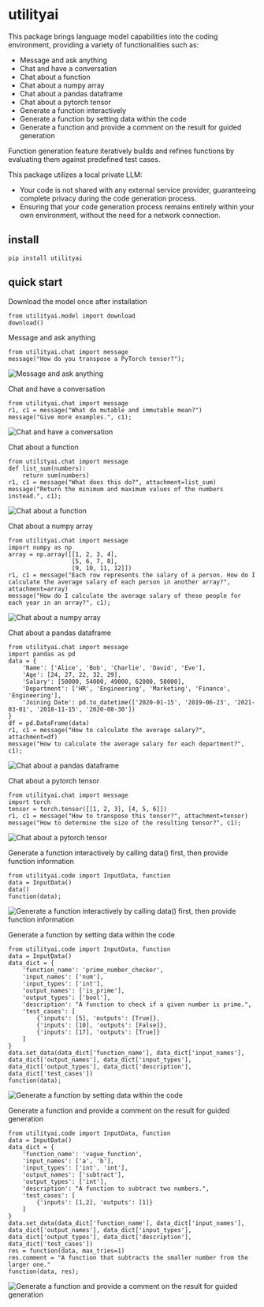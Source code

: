 # utilityai

This package brings language model capabilities into the coding environment, providing a variety of functionalities such as:

- Message and ask anything
- Chat and have a conversation
- Chat about a function
- Chat about a numpy array
- Chat about a pandas dataframe
- Chat about a pytorch tensor
- Generate a function interactively
- Generate a function by setting data within the code
- Generate a function and provide a comment on the result for guided generation

Function generation feature iteratively builds and refines functions by evaluating them against predefined test cases.

This package utilizes a local private LLM:

- Your code is not shared with any external service provider, guaranteeing complete privacy during the code generation process.
- Ensuring that your code generation process remains entirely within your own environment, without the need for a network connection.

## install

```
pip install utilityai
```

## quick start

Download the model once after installation
```
from utilityai.model import download
download()
```

Message and ask anything
```
from utilityai.chat import message
message("How do you transpose a PyTorch tensor?");
```
![Message and ask anything](https://raw.githubusercontent.com/navid-matinmo/utilityai/main/assets/1.gif)

Chat and have a conversation
```
from utilityai.chat import message
r1, c1 = message("What do mutable and immutable mean?")
message("Give more examples.", c1);
```
![Chat and have a conversation](https://raw.githubusercontent.com/navid-matinmo/utilityai/main/assets/2.gif)

Chat about a function
```
from utilityai.chat import message
def list_sum(numbers):
    return sum(numbers)
r1, c1 = message("What does this do?", attachment=list_sum)
message("Return the minimum and maximum values of the numbers instead.", c1);
```
![Chat about a function](https://raw.githubusercontent.com/navid-matinmo/utilityai/main/assets/3.gif)


Chat about a numpy array
```
from utilityai.chat import message
import numpy as np
array = np.array([[1, 2, 3, 4], 
                  [5, 6, 7, 8], 
                  [9, 10, 11, 12]])
r1, c1 = message("Each row represents the salary of a person. How do I calculate the average salary of each person in another array?", attachment=array)
message("How do I calculate the average salary of these people for each year in an array?", c1);
```
![Chat about a numpy array](https://raw.githubusercontent.com/navid-matinmo/utilityai/main/assets/4.gif)

Chat about a pandas dataframe
```
from utilityai.chat import message
import pandas as pd
data = {
    'Name': ['Alice', 'Bob', 'Charlie', 'David', 'Eve'],
    'Age': [24, 27, 22, 32, 29],
    'Salary': [50000, 54000, 49000, 62000, 58000],
    'Department': ['HR', 'Engineering', 'Marketing', 'Finance', 'Engineering'],
    'Joining Date': pd.to_datetime(['2020-01-15', '2019-06-23', '2021-03-01', '2018-11-15', '2020-08-30'])
}
df = pd.DataFrame(data)
r1, c1 = message("How to calculate the average salary?", attachment=df)
message("How to calculate the average salary for each department?", c1);
```
![Chat about a pandas dataframe](https://raw.githubusercontent.com/navid-matinmo/utilityai/main/assets/5.gif)

Chat about a pytorch tensor
```
from utilityai.chat import message
import torch
tensor = torch.tensor([[1, 2, 3], [4, 5, 6]])
r1, c1 = message("How to transpose this tensor?", attachment=tensor)
message("How to determine the size of the resulting tensor?", c1);
```
![Chat about a pytorch tensor](https://raw.githubusercontent.com/navid-matinmo/utilityai/main/assets/6.gif)

Generate a function interactively by calling data() first, then provide function information
```
from utilityai.code import InputData, function
data = InputData()
data()
function(data);
```
![Generate a function interactively by calling data() first, then provide function information](https://raw.githubusercontent.com/navid-matinmo/utilityai/main/assets/7.gif)

Generate a function by setting data within the code
```
from utilityai.code import InputData, function
data = InputData()
data_dict = {
    'function_name': 'prime_number_checker',
    'input_names': ['num'],
    'input_types': ['int'],
    'output_names': ['is_prime'],
    'output_types': ['bool'],
    'description': "A function to check if a given number is prime.",
    'test_cases': [
        {'inputs': [5], 'outputs': [True]},
        {'inputs': [10], 'outputs': [False]},
        {'inputs': [17], 'outputs': [True]}
    ]
}
data.set_data(data_dict['function_name'], data_dict['input_names'], data_dict['output_names'], data_dict['input_types'], data_dict['output_types'], data_dict['description'], data_dict['test_cases'])
function(data);
```
![Generate a function by setting data within the code](https://raw.githubusercontent.com/navid-matinmo/utilityai/main/assets/8.gif)

Generate a function and provide a comment on the result for guided generation
```
from utilityai.code import InputData, function
data = InputData()
data_dict = {
    'function_name': 'vague_function',
    'input_names': ['a', 'b'],
    'input_types': ['int', 'int'],
    'output_names': ['subtract'],
    'output_types': ['int'],
    'description': "A function to subtract two numbers.",
    'test_cases': [
        {'inputs': [1,2], 'outputs': [1]}
    ]
}
data.set_data(data_dict['function_name'], data_dict['input_names'], data_dict['output_names'], data_dict['input_types'], data_dict['output_types'], data_dict['description'], data_dict['test_cases'])
res = function(data, max_tries=1)
res.comment = "A function that subtracts the smaller number from the larger one."
function(data, res);
```
![Generate a function and provide a comment on the result for guided generation](https://raw.githubusercontent.com/navid-matinmo/utilityai/main/assets/9.gif)